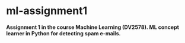 # ml-assignment1
**Assignment 1 in the course Machine Learning (DV2578). ML concept learner in Python for detecting spam e-mails.**